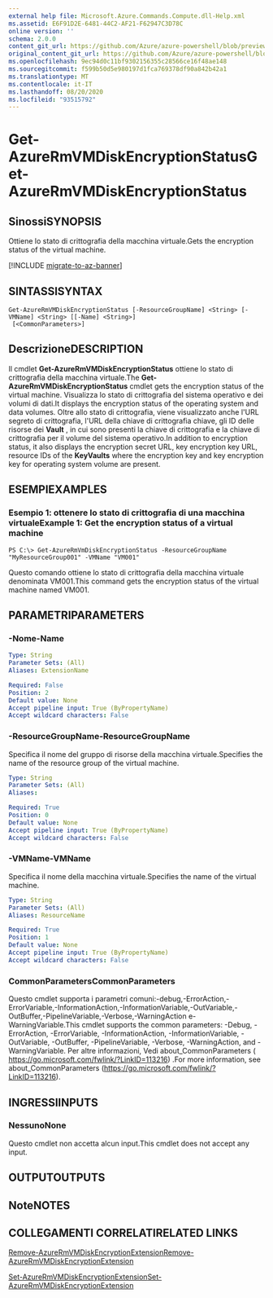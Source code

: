 ```yaml
---
external help file: Microsoft.Azure.Commands.Compute.dll-Help.xml
ms.assetid: E6F91D2E-6481-44C2-AF21-F62947C3D78C
online version: ''
schema: 2.0.0
content_git_url: https://github.com/Azure/azure-powershell/blob/preview/src/ResourceManager/Compute/Stack/Commands.Compute/help/Get-AzureRmVMDiskEncryptionStatus.md
original_content_git_url: https://github.com/Azure/azure-powershell/blob/preview/src/ResourceManager/Compute/Stack/Commands.Compute/help/Get-AzureRmVMDiskEncryptionStatus.md
ms.openlocfilehash: 9ec94d0c11bf9302156355c28566ce16f48ae148
ms.sourcegitcommit: f599b50d5e980197d1fca769378df90a842b42a1
ms.translationtype: MT
ms.contentlocale: it-IT
ms.lasthandoff: 08/20/2020
ms.locfileid: "93515792"
---
```

# <span data-ttu-id="3ad7f-101">Get-AzureRmVMDiskEncryptionStatus</span><span class="sxs-lookup"><span data-stu-id="3ad7f-101">Get-AzureRmVMDiskEncryptionStatus</span></span>

## <span data-ttu-id="3ad7f-102">Sinossi</span><span class="sxs-lookup"><span data-stu-id="3ad7f-102">SYNOPSIS</span></span>
<span data-ttu-id="3ad7f-103">Ottiene lo stato di crittografia della macchina virtuale.</span><span class="sxs-lookup"><span data-stu-id="3ad7f-103">Gets the encryption status of the virtual machine.</span></span>

[!INCLUDE [migrate-to-az-banner](../../includes/migrate-to-az-banner.md)]

## <span data-ttu-id="3ad7f-104">SINTASSI</span><span class="sxs-lookup"><span data-stu-id="3ad7f-104">SYNTAX</span></span>

```
Get-AzureRmVMDiskEncryptionStatus [-ResourceGroupName] <String> [-VMName] <String> [[-Name] <String>]
 [<CommonParameters>]
```

## <span data-ttu-id="3ad7f-105">Descrizione</span><span class="sxs-lookup"><span data-stu-id="3ad7f-105">DESCRIPTION</span></span>
<span data-ttu-id="3ad7f-106">Il cmdlet **Get-AzureRmVMDiskEncryptionStatus** ottiene lo stato di crittografia della macchina virtuale.</span><span class="sxs-lookup"><span data-stu-id="3ad7f-106">The **Get-AzureRmVMDiskEncryptionStatus** cmdlet gets the encryption status of the virtual machine.</span></span>
<span data-ttu-id="3ad7f-107">Visualizza lo stato di crittografia del sistema operativo e dei volumi di dati.</span><span class="sxs-lookup"><span data-stu-id="3ad7f-107">It displays the encryption status of the operating system and data volumes.</span></span>
<span data-ttu-id="3ad7f-108">Oltre allo stato di crittografia, viene visualizzato anche l'URL segreto di crittografia, l'URL della chiave di crittografia chiave, gli ID delle risorse dei **Vault** , in cui sono presenti la chiave di crittografia e la chiave di crittografia per il volume del sistema operativo.</span><span class="sxs-lookup"><span data-stu-id="3ad7f-108">In addition to encryption status, it also displays the encryption secret URL, key encryption key URL, resource IDs of the **KeyVaults** where the encryption key and key encryption key for operating system volume are present.</span></span>

## <span data-ttu-id="3ad7f-109">ESEMPI</span><span class="sxs-lookup"><span data-stu-id="3ad7f-109">EXAMPLES</span></span>

### <span data-ttu-id="3ad7f-110">Esempio 1: ottenere lo stato di crittografia di una macchina virtuale</span><span class="sxs-lookup"><span data-stu-id="3ad7f-110">Example 1: Get the encryption status of a virtual machine</span></span>
```
PS C:\> Get-AzureRmVmDiskEncryptionStatus -ResourceGroupName "MyResourceGroup001" -VMName "VM001"
```

<span data-ttu-id="3ad7f-111">Questo comando ottiene lo stato di crittografia della macchina virtuale denominata VM001.</span><span class="sxs-lookup"><span data-stu-id="3ad7f-111">This command gets the encryption status of the virtual machine named VM001.</span></span>

## <span data-ttu-id="3ad7f-112">PARAMETRI</span><span class="sxs-lookup"><span data-stu-id="3ad7f-112">PARAMETERS</span></span>

### <span data-ttu-id="3ad7f-113">-Nome</span><span class="sxs-lookup"><span data-stu-id="3ad7f-113">-Name</span></span>
```yaml
Type: String
Parameter Sets: (All)
Aliases: ExtensionName

Required: False
Position: 2
Default value: None
Accept pipeline input: True (ByPropertyName)
Accept wildcard characters: False
```

### <span data-ttu-id="3ad7f-114">-ResourceGroupName</span><span class="sxs-lookup"><span data-stu-id="3ad7f-114">-ResourceGroupName</span></span>
<span data-ttu-id="3ad7f-115">Specifica il nome del gruppo di risorse della macchina virtuale.</span><span class="sxs-lookup"><span data-stu-id="3ad7f-115">Specifies the name of the resource group of the virtual machine.</span></span>

```yaml
Type: String
Parameter Sets: (All)
Aliases: 

Required: True
Position: 0
Default value: None
Accept pipeline input: True (ByPropertyName)
Accept wildcard characters: False
```

### <span data-ttu-id="3ad7f-116">-VMName</span><span class="sxs-lookup"><span data-stu-id="3ad7f-116">-VMName</span></span>
<span data-ttu-id="3ad7f-117">Specifica il nome della macchina virtuale.</span><span class="sxs-lookup"><span data-stu-id="3ad7f-117">Specifies the name of the virtual machine.</span></span>

```yaml
Type: String
Parameter Sets: (All)
Aliases: ResourceName

Required: True
Position: 1
Default value: None
Accept pipeline input: True (ByPropertyName)
Accept wildcard characters: False
```

### <span data-ttu-id="3ad7f-118">CommonParameters</span><span class="sxs-lookup"><span data-stu-id="3ad7f-118">CommonParameters</span></span>
<span data-ttu-id="3ad7f-119">Questo cmdlet supporta i parametri comuni:-debug,-ErrorAction,-ErrorVariable,-InformationAction,-InformationVariable,-OutVariable,-OutBuffer,-PipelineVariable,-Verbose,-WarningAction e-WarningVariable.</span><span class="sxs-lookup"><span data-stu-id="3ad7f-119">This cmdlet supports the common parameters: -Debug, -ErrorAction, -ErrorVariable, -InformationAction, -InformationVariable, -OutVariable, -OutBuffer, -PipelineVariable, -Verbose, -WarningAction, and -WarningVariable.</span></span> <span data-ttu-id="3ad7f-120">Per altre informazioni, Vedi about_CommonParameters ( https://go.microsoft.com/fwlink/?LinkID=113216) .</span><span class="sxs-lookup"><span data-stu-id="3ad7f-120">For more information, see about_CommonParameters (https://go.microsoft.com/fwlink/?LinkID=113216).</span></span>

## <span data-ttu-id="3ad7f-121">INGRESSI</span><span class="sxs-lookup"><span data-stu-id="3ad7f-121">INPUTS</span></span>

### <span data-ttu-id="3ad7f-122">Nessuno</span><span class="sxs-lookup"><span data-stu-id="3ad7f-122">None</span></span>
<span data-ttu-id="3ad7f-123">Questo cmdlet non accetta alcun input.</span><span class="sxs-lookup"><span data-stu-id="3ad7f-123">This cmdlet does not accept any input.</span></span>

## <span data-ttu-id="3ad7f-124">OUTPUT</span><span class="sxs-lookup"><span data-stu-id="3ad7f-124">OUTPUTS</span></span>

## <span data-ttu-id="3ad7f-125">Note</span><span class="sxs-lookup"><span data-stu-id="3ad7f-125">NOTES</span></span>

## <span data-ttu-id="3ad7f-126">COLLEGAMENTI CORRELATI</span><span class="sxs-lookup"><span data-stu-id="3ad7f-126">RELATED LINKS</span></span>

[<span data-ttu-id="3ad7f-127">Remove-AzureRmVMDiskEncryptionExtension</span><span class="sxs-lookup"><span data-stu-id="3ad7f-127">Remove-AzureRmVMDiskEncryptionExtension</span></span>](./Remove-AzureRmVMDiskEncryptionExtension.md)

[<span data-ttu-id="3ad7f-128">Set-AzureRmVMDiskEncryptionExtension</span><span class="sxs-lookup"><span data-stu-id="3ad7f-128">Set-AzureRmVMDiskEncryptionExtension</span></span>](./Set-AzureRmVMDiskEncryptionExtension.md)


